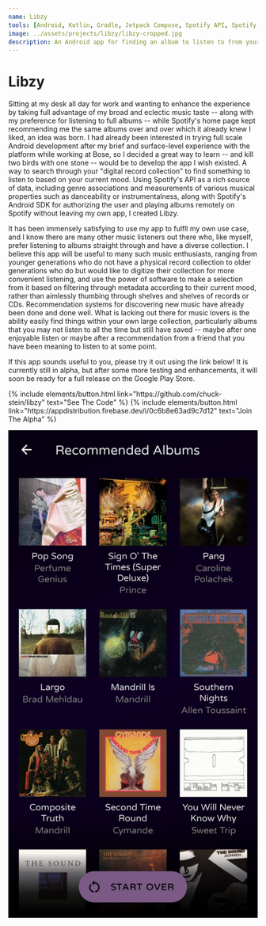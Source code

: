 ```yaml
---
name: Libzy
tools: [Android, Kotlin, Gradle, Jetpack Compose, Spotify API, Spotify SDK, Coroutines, Dagger, Room]
image: ../assets/projects/libzy/libzy-cropped.jpg
description: An Android app for finding an album to listen to from your Spotify library based on your current mood
---
```


# Libzy

Sitting at my desk all day for work and wanting to enhance the experience by taking full advantage of my broad and eclectic music taste -- along with my preference for listening to full albums -- while Spotify's home page kept recommending me the same albums over and over which it already knew I liked, an idea was born. I had already been interested in trying full scale Android development after my brief and surface-level experience with the platform while working at Bose, so I decided a great way to learn -- and kill two birds with one stone -- would be to develop the app I wish existed. A way to search through your "digital record collection" to find something to listen to based on your current mood. Using Spotify's API as a rich source of data, including genre associations and measurements of various musical properties such as danceability or instrumentalness, along with Spotify's Android SDK for authorizing the user and playing albums remotely on Spotify without leaving my own app, I created Libzy.

It has been immensely satisfying to use my app to fulfll my own use case, and I know there are many other music listeners out there who, like myself, prefer listening to albums straight through and have a diverse collection. I believe this app will be useful to many such music enthusiasts, ranging from younger generations who do not have a physical record collection to older generations who do but would like to digitize their collection for more convenient listening, and use the power of software to make a selection from it based on filtering through metadata according to their current mood, rather than aimlessly thumbing through shelves and shelves of records or CDs. Recommendation systems for discovering new music have already been done and done well. What is lacking out there for music lovers is the ability easily find things within your own large collection, particularly albums that you may not listen to all the time but still have saved -- maybe after one enjoyable listen or maybe after a recommendation from a friend that you have been meaning to listen to at some point.

If this app sounds useful to you, please try it out using the link below! It is currently still in alpha, but after some more testing and enhancements, it will soon be ready for a full release on the Google Play Store.

<p class="text-center">
{% include elements/button.html link="https://github.com/chuck-stein/libzy" text="See The Code" %}
{% include elements/button.html link="https://appdistribution.firebase.dev/i/0c6b8e63ad9c7d12" text="Join The Alpha" %}
</p>

![Libzy Screenshot](../assets/projects/libzy/libzy.jpg)

